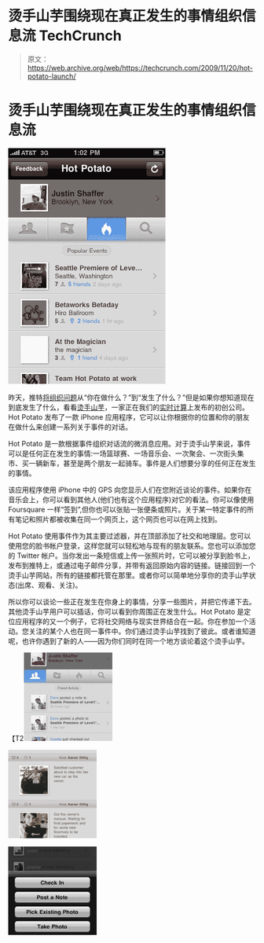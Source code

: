 # 烫手山芋围绕现在真正发生的事情组织信息流 TechCrunch

> 原文：<https://web.archive.org/web/https://techcrunch.com/2009/11/20/hot-potato-launch/>

# 烫手山芋围绕现在真正发生的事情组织信息流

![](img/af5406f3942e2c2b4a61a1f90ca77925.png)

昨天，推特[将组织问题](https://web.archive.org/web/20221006195928/http://www.beta.techcrunch.com/2009/11/19/twitter-now-asks-whats-happening/)从“你在做什么？”到“发生了什么？”但是如果你想知道现在到底发生了什么，看看[烫手山芋](https://web.archive.org/web/20221006195928/http://www.hotpotato.com/)，一家正在我们的[实时计算](https://web.archive.org/web/20221006195928/http://www.beta.techcrunch.com/real-time-crunchup-sf/)上发布的初创公司。Hot Potato 发布了一款 iPhone 应用程序，它可以让你根据你的位置和你的朋友在做什么来创建一系列关于事件的对话。

Hot Potato 是一款根据事件组织对话流的微消息应用。对于烫手山芋来说，事件可以是任何正在发生的事情:一场篮球赛、一场音乐会、一次聚会、一次街头集市、买一辆新车，甚至是两个朋友一起骑车。事件是人们想要分享的任何正在发生的事情。

该应用程序使用 iPhone 中的 GPS 向您显示人们在您附近谈论的事件。如果你在音乐会上，你可以看到其他人(他们也有这个应用程序)对它的看法。你可以像使用 Foursquare 一样“签到”,但你也可以张贴一张便条或照片。关于某一特定事件的所有笔记和照片都被收集在同一个网页上，这个网页也可以在网上找到。

Hot Potato 使用事件作为其主要过滤器，并在顶部添加了社交和地理层。您可以使用您的脸书帐户登录，这样您就可以轻松地与现有的朋友联系。您也可以添加您的 Twitter 帐户。当你发出一条短信或上传一张照片时，它可以被分享到脸书上，发布到推特上，或通过电子邮件分享，并带有返回原始内容的链接。链接回到一个烫手山芋网站，所有的链接都托管在那里。或者你可以简单地分享你的烫手山芋状态(出席、观看、关注)。

所以你可以谈论一些正在发生在你身上的事情，分享一些图片，并把它传递下去。其他烫手山芋用户可以插话，你可以看到你周围正在发生什么。Hot Potato 是定位应用程序的又一个例子，它将社交网络与现实世界结合在一起。你在参加一个活动。您关注的某个人也在同一事件中。你们通过烫手山芋找到了彼此。或者谁知道呢，也许你遇到了新的人——因为你们同时在同一个地方谈论着这个烫手山芋。

【T2![IMG_0366](img/63a8df6f081dde991b77182d302d6982.png "IMG_0366")

[![IMG_0363](img/40ac5c0241d404a9d4dd72a78cb8a09d.png "IMG_0363")](https://web.archive.org/web/20221006195928/https://beta.techcrunch.com/wp-content/uploads/2009/11/img_0363.png)

[![IMG_0376](img/6b034d1c9f15ac845b06ade76c494cc8.png "IMG_0376")](https://web.archive.org/web/20221006195928/https://beta.techcrunch.com/wp-content/uploads/2009/11/img_03761.png)